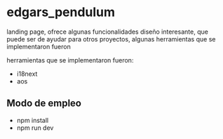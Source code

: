 # edgars_pendulum
landing page, ofrece algunas funcionalidades diseño interesante, que puede ser de ayudar para otros proyectos, algunas herramientas que se implementaron fueron

herramientas que se implementaron fueron:

* i18next
* aos

## Modo de empleo

* npm install
* npm run dev
